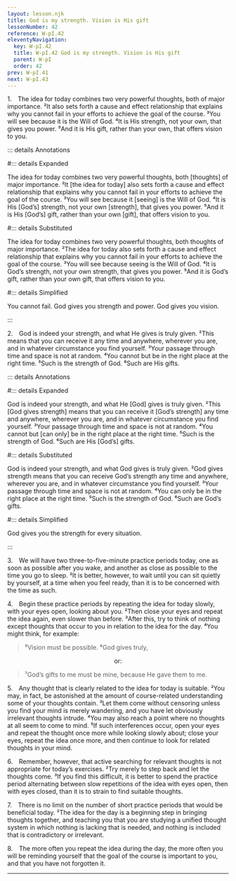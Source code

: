 ```yaml
---
layout: lesson.njk
title: God is my strength. Vision is His gift
lessonNumber: 42
reference: W-pI.42
eleventyNavigation:
  key: W-pI.42
  title: W-pI.42 God is my strength. Vision is His gift
  parent: W-pI
  order: 42
prev: W-pI.41
next: W-pI.43
---
```


1. The idea for today combines two very powerful thoughts, both of major importance. 
²It also sets forth a cause and effect relationship that explains why you cannot fail in your efforts to achieve the goal of the course. 
³You will see because it is the Will of God. 
⁴It is His strength, not your own, that gives you power. 
⁵And it is His gift, rather than your own, that offers vision to you.

::: details Annotations

#::: details Expanded

The idea for today combines two very powerful thoughts, both [thoughts] of major importance. 
²It [the idea for today] also sets forth a cause and effect relationship that explains why you cannot fail in your efforts to achieve the goal of the course. 
³You will see because it [seeing] is the Will of God. 
⁴It is His [God’s] strength, not your own [strength], that gives you power. 
⁵And it is His [God’s] gift, rather than your own [gift], that offers vision to you.

#::: details Substituted

The idea for today combines two very powerful thoughts, both thoughts of major importance. 
²The idea for today also sets forth a cause and effect relationship that explains why you cannot fail in your efforts to achieve the goal of the course. 
³You will see because seeing is the Will of God. 
⁴It is God’s strength, not your own strength, that gives you power. 
⁵And it is God’s gift, rather than your own gift, that offers vision to you.

#::: details Simplified

You cannot fail. 
God gives you strength and power. 
God gives you vision. 

:::


2. God is indeed your strength, and what He gives is truly given. 
²This means that you can receive it any time and anywhere, wherever you are, and in whatever circumstance you find yourself. 
³Your passage through time and space is not at random. 
⁴You cannot but be in the right place at the right time. 
⁵Such is the strength of God. 
⁶Such are His gifts.

::: details Annotations

#::: details Expanded

God is indeed your strength, and what He [God] gives is truly given. 
²This [God gives strength] means that you can receive it [God’s strength] any time and anywhere, wherever you are, and in whatever circumstance you find yourself. 
³Your passage through time and space is not at random. 
⁴You cannot but [can only] be in the right place at the right time. 
⁵Such is the strength of God. 
⁶Such are His [God’s] gifts.

#::: details Substituted

God is indeed your strength, and what God gives is truly given. 
²God gives strength means that you can receive God’s strength any time and anywhere, wherever you are, and in whatever circumstance you find yourself. 
³Your passage through time and space is not at random. 
⁴You can only be in the right place at the right time. 
⁵Such is the strength of God. 
⁶Such are God’s gifts.

#::: details Simplified

God gives you the strength for every situation.

:::


3. We will have two three-to-five-minute practice periods today, one as soon as possible after you wake, and another as close as possible to the time you go to sleep. 
²It is better, however, to wait until you can sit quietly by yourself, at a time when you feel ready, than it is to be concerned with the time as such.


4. Begin these practice periods by repeating the idea for today slowly, with your eyes open, looking about you. 
²Then close your eyes and repeat the idea again, even slower than before. 
³After this, try to think of nothing except thoughts that occur to you in relation to the idea for the day. 
⁴You might think, for example:

>⁵Vision must be possible. 
⁶God gives truly,

<p style=text-align:center>or:

>⁷God’s gifts to me must be mine, because He gave them to me.

5. Any thought that is clearly related to the idea for today is suitable. 
²You may, in fact, be astonished at the amount of course-related understanding some of your thoughts contain. 
³Let them come without censoring unless you find your mind is merely wandering, and you have let obviously irrelevant thoughts intrude. 
⁴You may also reach a point where no thoughts at all seem to come to mind. 
⁵If such interferences occur, open your eyes and repeat the thought once more while looking slowly about; close your eyes, repeat the idea once more, and then continue to look for related thoughts in your mind.


6. Remember, however, that active searching for relevant thoughts is not appropriate for today’s exercises. 
²Try merely to step back and let the thoughts come. 
³If you find this difficult, it is better to spend the practice period alternating between slow repetitions of the idea with eyes open, then with eyes closed, than it is to strain to find suitable thoughts.

7. There is no limit on the number of short practice periods that would be beneficial today. 
²The idea for the day is a beginning step in bringing thoughts together, and teaching you that you are studying a unified thought system in which nothing is lacking that is needed, and nothing is included that is contradictory or irrelevant.

8. The more often you repeat the idea during the day, the more often you will be reminding yourself that the goal of the course is important to you, and that you have not forgotten it.

---
